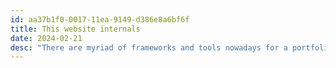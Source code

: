 ```yaml
---
id: aa37b1f0-0017-11ea-9149-d386e8a6bf6f
title: This website internals
date: 2024-02-21
desc: "There are myriad of frameworks and tools nowadays for a portfolio website. I chose Sveltekit."
---
```

